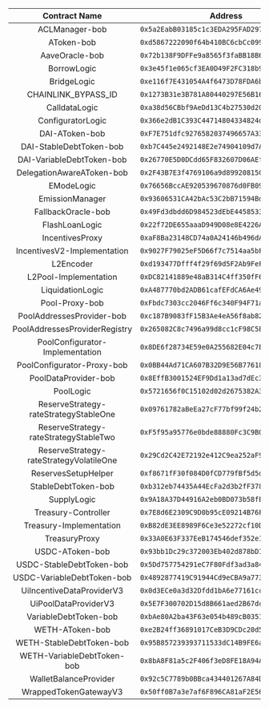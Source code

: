 |                **Contract Name**                |                      **Address**                       |
|:-----------------------------------------------:|:------------------------------------------------------:|
|             ACLManager-bob              | `0x5a2EabB03185c1c3EDA295FAD297001bd3093c47` |
|               AToken-bob                | `0xd5867222090f64b410BC6cbCc099Ae94176b0814` |
|             AaveOracle-bob              | `0x72b138F9DFFe9a8565f3faBB18B67EcAAd423F3e` |
|               BorrowLogic               | `0x3e45f1e065cf3EA0D49F2FC318b92DbdE0f7BAee` |
|               BridgeLogic               | `0xe116f7E431054A4f6473D78FDA6b62d417aB9631` |
|           CHAINLINK_BYPASS_ID           | `0x1273B31e3B781A80440297E56B16179902916934` |
|              CalldataLogic              | `0xa38d56CBbf9AeDd13C4b27530d20a9C6FE0D775c` |
|            ConfiguratorLogic            | `0x366e2dB1C393C44714804334824d99924Ae1a982` |
|             DAI-AToken-bob              | `0xF7E751dfc9276582037496657A3304fD9e7E6576` |
|         DAI-StableDebtToken-bob         | `0xb7C445e2492148E2e74904109d7A5F401898caE1` |
|        DAI-VariableDebtToken-bob        | `0x26770E5D0DCdd65F832607D06AEf0441dfA24100` |
|        DelegationAwareAToken-bob        | `0x2F43B7E3f4769106a9d89920815C54e8F6462E0F` |
|               EModeLogic                | `0x76656BccAE920539670876d0FB09598253291836` |
|             EmissionManager             | `0x93606531CA42bAc53C2bB71594Bdf88E369ca698` |
|           FallbackOracle-bob            | `0x49Fd3dbdd6D984523dEbE445853371AFd403aA66` |
|             FlashLoanLogic              | `0x22f72DE655aaaD949D08e8E4226A03DE0043776F` |
|             IncentivesProxy             | `0xaF8Ba23148CD74a0A24146b496dA055Df0c86862` |
|       IncentivesV2-Implementation       | `0x9027F79025eF5D66f7c7514aa5bF29fA168227Ec` |
|                L2Encoder                | `0xd193477Dfff4f29f69d5F2Ab9FeFfBaD1043Aa0c` |
|          L2Pool-Implementation          | `0xDC82141889e48aB314C4ff350fF6B617681cd1DD` |
|            LiquidationLogic             | `0xA487770bd2ADB61cafEFdCA6Ae49914017966eaC` |
|             Pool-Proxy-bob              | `0xFbdc7303cc2046Ff6c340F94F71aB01517b42476` |
|        PoolAddressesProvider-bob        | `0xc187B9083fF15B3Ae4eA56f8ab82DF52474B4E58` |
|      PoolAddressesProviderRegistry      | `0x265082C8c7496a99d8cc1cF98C5E20A5Afe81c5C` |
|     PoolConfigurator-Implementation     | `0x8DE6f28734E59e0A255682E04c7E78F14dAdb2F2` |
|       PoolConfigurator-Proxy-bob        | `0x0BB44Ad71CA607B32D9E56B77618b25C3a9547a5` |
|          PoolDataProvider-bob           | `0x8EffB3001524EF9Dd1a13ad7dEc3544359a7D7B1` |
|                PoolLogic                | `0x5721656f0C15102d02d2675382A3fEc3f075FA13` |
|  ReserveStrategy-rateStrategyStableOne  | `0x09761782aBeEa27cF77bf99f24b242f957af8917` |
|  ReserveStrategy-rateStrategyStableTwo  | `0xF5f95a95776e0bde88880Fc3C9B07E0222cd36C9` |
| ReserveStrategy-rateStrategyVolatileOne | `0x29Cd2C42E72192e412C9ea252aF9f77A2A8E14a4` |
|           ReservesSetupHelper           | `0xf8671fF30f084D0fCD779fBf5d5d9369A91DE76C` |
|           StableDebtToken-bob           | `0xb312eb74435A44EcFa2d3b2fF37813012b32e237` |
|               SupplyLogic               | `0x9A18A37D44916A2eb0BD073b58fE118E0654Ae27` |
|           Treasury-Controller           | `0x7E8d6E2309C9D0b95cE09214B76F816AF5A6d5c6` |
|         Treasury-Implementation         | `0xB82dE3EE8989F6Ce3e52272cf10DDb7E6bd9534e` |
|              TreasuryProxy              | `0x33A0E63F337EeB174546def352e11Ecb5e813d97` |
|             USDC-AToken-bob             | `0x93bb1Dc29c372003Eb402d878bD124ef8eBE4A1a` |
|        USDC-StableDebtToken-bob         | `0x5Dd757754291eC7F80Fdf3ad3a847e762aF6b98c` |
|       USDC-VariableDebtToken-bob        | `0x4892877419C91944Cd9eCBA9a773CBc6001F51Fb` |
|        UiIncentiveDataProviderV3        | `0x0d3ECe0a3d32Dfdd1bA6e77161ccCFD0f0e4F5F0` |
|          UiPoolDataProviderV3           | `0x5E7F300702D15d8B661aed2B67dc68f8e48B3b55` |
|          VariableDebtToken-bob          | `0xbAe80A2ba43F63e054b489cB0351A8029F10122E` |
|             WETH-AToken-bob             | `0xe2B24ff36891017CeB3D9CDc20d576276BE1959C` |
|        WETH-StableDebtToken-bob         | `0x95B857239393711533dC14B9FE6ac95d3a15e457` |
|       WETH-VariableDebtToken-bob        | `0x8bA8F81a5c2F406f3eD8FE18A94AecE3E27C2831` |
|          WalletBalanceProvider          | `0x92c5C7789b0BBca434401267A84D0b7a57A520Dc` |
|          WrappedTokenGatewayV3          | `0x50ff0B7a3e7af6F896CA81aF2E563814Eee7A3c0` |
